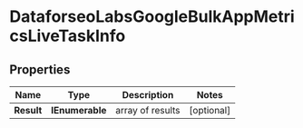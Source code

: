 # DataforseoLabsGoogleBulkAppMetricsLiveTaskInfo


## Properties

| Name | Type | Description | Notes |
|------------ | ------------- | ------------- | -------------|
**Result** | **IEnumerable<DataforseoLabsGoogleBulkAppMetricsLiveResultInfo>** | array of results |[optional]|